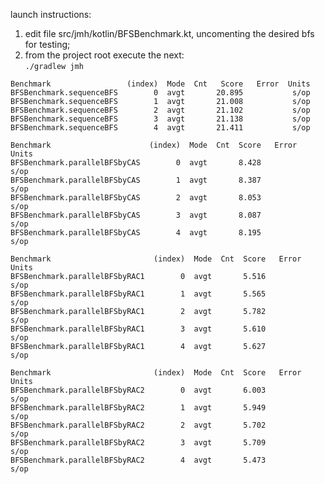 launch instructions:<br/>
1) edit file src/jmh/kotlin/BFSBenchmark.kt, uncomenting the desired bfs for testing;<br/>
2) from the project root execute the next:<br/>
```./gradlew jmh```

```
Benchmark                 (index)  Mode  Cnt   Score   Error  Units
BFSBenchmark.sequenceBFS        0  avgt       20.895           s/op
BFSBenchmark.sequenceBFS        1  avgt       21.008           s/op
BFSBenchmark.sequenceBFS        2  avgt       21.102           s/op
BFSBenchmark.sequenceBFS        3  avgt       21.138           s/op
BFSBenchmark.sequenceBFS        4  avgt       21.411           s/op

Benchmark                      (index)  Mode  Cnt  Score   Error  Units
BFSBenchmark.parallelBFSbyCAS        0  avgt       8.428           s/op
BFSBenchmark.parallelBFSbyCAS        1  avgt       8.387           s/op
BFSBenchmark.parallelBFSbyCAS        2  avgt       8.053           s/op
BFSBenchmark.parallelBFSbyCAS        3  avgt       8.087           s/op
BFSBenchmark.parallelBFSbyCAS        4  avgt       8.195           s/op

Benchmark                       (index)  Mode  Cnt  Score   Error  Units
BFSBenchmark.parallelBFSbyRAC1        0  avgt       5.516           s/op
BFSBenchmark.parallelBFSbyRAC1        1  avgt       5.565           s/op
BFSBenchmark.parallelBFSbyRAC1        2  avgt       5.782           s/op
BFSBenchmark.parallelBFSbyRAC1        3  avgt       5.610           s/op
BFSBenchmark.parallelBFSbyRAC1        4  avgt       5.627           s/op

Benchmark                       (index)  Mode  Cnt  Score   Error  Units
BFSBenchmark.parallelBFSbyRAC2        0  avgt       6.003           s/op
BFSBenchmark.parallelBFSbyRAC2        1  avgt       5.949           s/op
BFSBenchmark.parallelBFSbyRAC2        2  avgt       5.702           s/op
BFSBenchmark.parallelBFSbyRAC2        3  avgt       5.709           s/op
BFSBenchmark.parallelBFSbyRAC2        4  avgt       5.473           s/op
```
